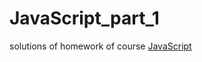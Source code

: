 # JavaScript_part_1

solutions of homework of course [JavaScript](https://www.coursera.org/learn/javascript-osnovy-i-funktsii)
